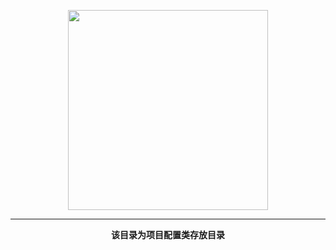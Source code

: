 <p style="text-align: center">
    <a href="https://www.cdhaichuang.com" target="_blank">
        <img width="320" src="https://dev.haichuang.pro/java/haichuangframework/devdoc/logo_info.png" alt="">
    </a>
</p>

<hr/>
<p style="text-align: center">
    <b>该目录为项目配置类存放目录</b>
</p>
